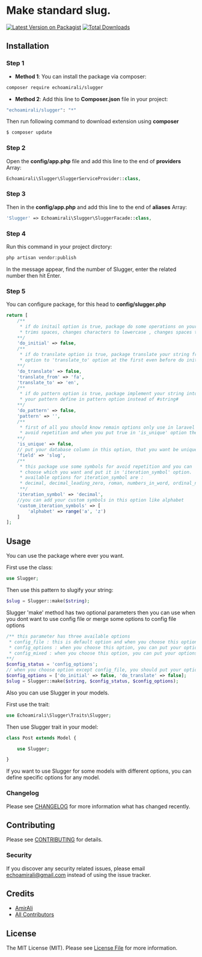 # Make standard slug.

[![Latest Version on Packagist](https://img.shields.io/packagist/v/echoamirali/slugger.svg?style=flat-square)](https://packagist.org/packages/echoamirali/slugger)
[![Total Downloads](https://img.shields.io/packagist/dt/echoamirali/slugger.svg?style=flat-square)](https://packagist.org/packages/echoamirali/slugger)

## Installation

### Step 1

- **Method 1**:
You can install the package via composer:

```bash
composer require echoamirali/slugger
```

- **Method 2**:
Add this line to **Composer.json** file in your project:

```bash
"echoamirali/slugger": "*"
```

Then run following command to download extension using **composer**

```bash
$ composer update
```

### Step 2

Open the **config/app.php** file and add this line to the end of **providers** Array:

```php
Echoamirali\Slugger\SluggerServiceProvider::class,
```

### Step 3

Then in the **config/app.php** and add this line to the end of **aliases** Array:

```php
'Slugger' => Echoamirali\Slugger\SluggerFacade::class,
```

### Step 4

Run this command in your project dirctory:

```bash
php artisan vendor:publish
```

In the message appear, find the number of Slugger, enter the related number then hit Enter.

### Step 5

You can configure package, for this head to **config/slugger.php**

```php
return [
    /**
     * if do initail option is true, package do some operations on your string like
     * trims spaces, changes characters to lowercase , changes spaces to hyphen, ...
    **/
    'do_initial' => false,
    /**
     * if do translate option is true, package translate your string from 'translate_from'
     * option to 'translate_to' option at the first even before do initial
    **/ 
    'do_translate' => false,
    'translate_from' => 'fa',
    'translate_to' => 'en',
    /**
     * if do pattern option is true, package implement your string into
     * your pattern define in pattern option instead of #string# 
    **/
    'do_pattern' => false,
    'pattern' => '',
    /**
     * first of all you should know remain options only use in laravel models for 
     * avoid repetition and when you put true in 'is_unique' option they work
    **/
    'is_unique' => false,
    // put your database column in this option, that you want be unique
    'field' => 'slug',
    /**
     * this package use some symbols for avoid repetition and you can
     * choose which you want and put it in 'iteration_symbol' option.
     * available options for iteration_symbol are : 
     * decimal, decimal_leading_zero, roman, numbers_in_word, ordinal_number
     **/
    'iteration_symbol' => 'decimal',
    //you can add your custom symbols in this option like alphabet
    'custom_iteration_symbols' => [
        'alphabet' => range('a', 'z')
    ]
];
```

## Usage

You can use the package where ever you want.

First use the class:

```php
use Slugger;
```

Then use this pattern to slugify your string:

```php
$slug = Slugger::make($string);
```

Slugger 'make' method has two optional parameters then you can use when you dont want to use config file or merge some options to config file options

```php
/** this parameter has three available options
 * config_file : this is default option and when you choose this option, package use config file options
 * config_options : when you choose this option, you can put your options in config_options parameter
 * config_mixed : when you choose this option, you can put your options in config_options parameter and package merge your options with config file options
**/
$config_status = 'config_options';
// when you choose option except config_file, you should put your options in this parameter
$config_options = ['do_initial' => false, 'do_translate' => false];
$slug = Slugger::make($string, $config_status, $config_options);
```

Also you can use Slugger in your models.

First use the trait:

```php
use Echoamirali\Slugger\Traits\Slugger;
```

Then use Slugger trait in your model:

```php
class Post extends Model {

    use Slugger;

}
```

If you want to use Slugger for some models with different options, you can define specific options for any model.

### Changelog

Please see [CHANGELOG](CHANGELOG.md) for more information what has changed recently.

## Contributing

Please see [CONTRIBUTING](CONTRIBUTING.md) for details.

### Security

If you discover any security related issues, please email echoamirali@gmail.com instead of using the issue tracker.

## Credits

-   [AmirAli](https://github.com/echoamirali)
-   [All Contributors](../../contributors)

## License

The MIT License (MIT). Please see [License File](LICENSE.md) for more information.

